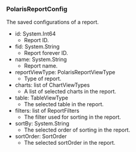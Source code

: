 ### PolarisReportConfig
The saved configurations of a report.

- id: System.Int64
  - Report ID.
- fid: System.String
  - Report forever ID.
- name: System.String
  - Report name.
- reportViewType: PolarisReportViewType
  - Type of report.
- charts: list of ChartViewTypes
  - A list of selected charts in the report.
- table: TableViewType
  - The selected table in the report.
- filters: list of ReportFilters
  - The filter used for sorting in the report.
- sortBy: System.String
  - The selected order of sorting in the report.
- sortOrder: SortOrder
  - The selected sortOrder in the report.
